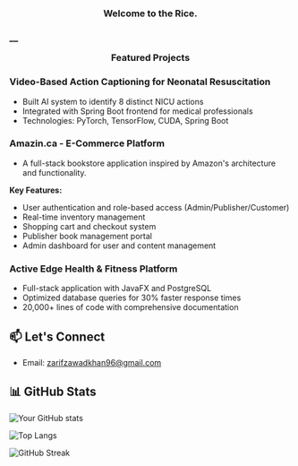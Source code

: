 ### __<p align="center">Welcome to the Rice.</p>__



### __<p align="center">Featured Projects</p>

### Video-Based Action Captioning for Neonatal Resuscitation
- Built AI system to identify 8 distinct NICU actions  
- Integrated with Spring Boot frontend for medical professionals  
- Technologies: PyTorch, TensorFlow, CUDA, Spring Boot  

### Amazin.ca - E-Commerce Platform
- A full-stack bookstore application inspired by Amazon's architecture and functionality.  

**Key Features:**  
- User authentication and role-based access (Admin/Publisher/Customer)  
- Real-time inventory management  
- Shopping cart and checkout system  
- Publisher book management portal  
- Admin dashboard for user and content management  

### Active Edge Health & Fitness Platform
- Full-stack application with JavaFX and PostgreSQL  
- Optimized database queries for 30% faster response times  
- 20,000+ lines of code with comprehensive documentation  

</p>

<p align="center">

## 📫 Let's Connect  
- Email: [zarifzawadkhan96@gmail.com](mailto:zarifzawadkhan96@gmail.com)  

</p>

<p align="center">

## 📊 GitHub Stats  

![Your GitHub stats](https://github-readme-stats.vercel.app/api?username=Nicerice96&show_icons=true&theme=radical)  

![Top Langs](https://github-readme-stats.vercel.app/api/top-langs/?username=Nicerice96&layout=compact&theme=radical)  

![GitHub Streak](https://github-readme-streak-stats.herokuapp.com/?user=Nicerice96&theme=radical)  

</p>


